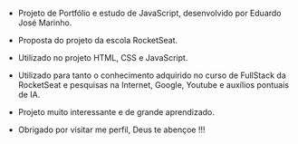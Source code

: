 - Projeto de Portfólio e estudo de JavaScript, desenvolvido por Eduardo José Marinho.

- Proposta do projeto da escola RocketSeat.

- Utilizado no projeto HTML, CSS e JavaScript.

- Utilizado para tanto o conhecimento adquirido no curso de FullStack da RocketSeat e pesquisas na Internet, Google, Youtube e auxílios pontuais de IA.

- Projeto muito interessante e de grande aprendizado.



- Obrigado por visitar me perfil, Deus te abençoe !!!